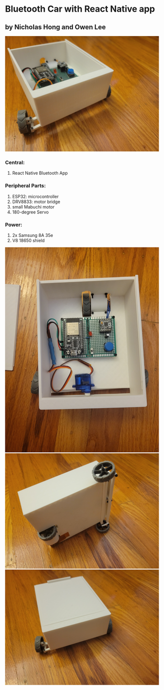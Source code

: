 # Bluetooth Car with React Native app
## by Nicholas Hong and Owen Lee

![angled image](./imgs/frontangled.jpg)

### Central:
1. React Native Bluetooth App

### Peripheral Parts:
1. ESP32: microcontroller
2. DRV8833: motor bridge
3. small Mabuchi motor
4. 180-degree Servo

### Power:
1. 2x Samsung 8A 35e
2. V8 18650 shield

![inside of car](./imgs/inside.jpg)
![backside of car](./imgs/backside.jpg)
![car with lid on](./imgs/lidon.jpg)



